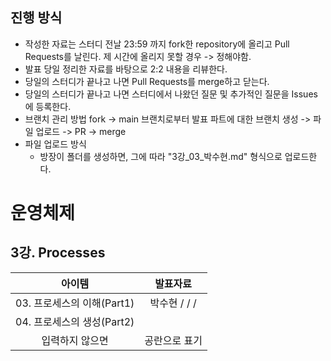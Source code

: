 ## 진행 방식
- 작성한 자료는 스터디 전날 23:59 까지 fork한 repository에 올리고 Pull Requests를 날린다.
제 시간에 올리지 못할 경우 -> 정해야함.
- 발표 당일 정리한 자료를 바탕으로 2:2 내용을 리뷰한다.
- 당일의 스터디가 끝나고 나면 Pull Requests를 merge하고 닫는다.
- 당일의 스터디가 끝나고 나면 스터디에서 나왔던 질문 및 추가적인 질문을 Issues에 등록한다.
- 브랜치 관리 방법
  fork -> main 브랜치로부터 발표 파트에 대한 브랜치 생성 -> 파일 업로드 -> PR -> merge
- 파일 업로드 방식
  - 방장이 폴더를 생성하면, 그에 따라 "3강_03_박수현.md" 형식으로 업로드한다.

# 운영체제
## 3강. Processes

|         아이템         |    발표자료    |
|:-------------------:|:----------:|
| 03. 프로세스의 이해(Part1) | 박수현 /  / / |
| 04. 프로세스의 생성(Part2) |            |
|      입력하지 않으면       |  공란으로 표기   |

